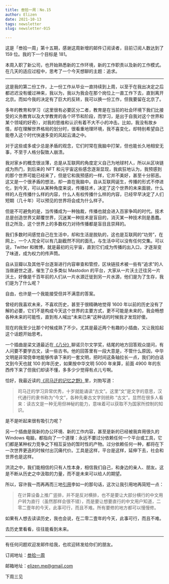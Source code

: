 ```yaml
---
title: 叁拾一周：No.15
author: Elizen
date: 2021-10-13
tags: newsletter
slug: newsletter-015

---
```

这是「叁拾一周」第十五期，感谢这周新增的邮件订阅读者，目前订阅人数达到了 159 位。我的下一个目标是 181。

本周入职了新公司，也开始熟悉新的工作环境，新的工作职责以及新的工作模式。在几天的适应过程中，思考了一个今天想聊的主题：追求。

----

这是我的第二份工作，上一份工作从毕业一直持续到上周，以至于在我出决定之后都迟迟没有缓过神来，我以为，我以为我会在那个岗位上一直工作下去，直到离开北京。而如今我的决定有了巨大的反转，我可以换一份工作，但我要留在北京了。

多年的教育和学习（这里很有必要区分二者，教育是在当前的社会环境下我们比接受的义务教育以及大学教育的各个环节和阶段，而学习，是出于自我对这个世界和某个领域的好奇），对我的思维和认识有着不大不小的冲击。比如，我没有故乡情，却在理解世界格局的划分时，很看重地理环境，我不喜变化，却特别希望自己能卷入这个时代快速多变的风起云涌之中。

对于这些或多或少总是矛盾的观念，它们时常在我脑中打架，但也能长久地相安无事，不至于人格分裂致人崩溃。

我对家乡的概念很淡薄，总是从互联网的角度定义自己为地球村人，所以从区块链成为热门，到后来的 NFT 和元宇宙这些感念逐渐显现，我疯狂地认为，我预感到的那个世界可能已经来了，但是它和我预感的一样，它并不美好，甚至十分邪恶。这又是一个很矛盾的想法，却一直在我脑中。自从互联网诞生，传播的形式不停进化，到今天，可以从某种角度来说，传播技术，决定了这个世界的未来面貌，什么样的人在传播什么样的内容，什么人有权传播什么样的内容，已经早早决定了人们短期（几十年）可以预见的世界将会成为什么样子。

但是不可避免的是，当传播成为一种独裁，传播也就会进入百家争鸣的时代。技术总是创造世界又颠覆世界，沉迷某一种技术是盲目的，消灭某一种技术则是愚蠢。目之所及，这个世界上的多数权力对待传播都是盲目且崇拜的。

我们多数时间感觉自己在生活中，却和生活是脱轨的，这也是互联网的“功劳”，在网上，一个人完全可以有几副截然不同的面孔，与生活中可以没有任何交集。可以说，Twitter 和微博，就是最初的元宇宙，直到它们成为传播的出入口，才逐渐变了味道，成为权力的传声筒。

自从豆瓣以及其他平台逐渐进行内容审查和管控，区块链技术被一些有“追求”的人当做避世之道，催生了众多类似 Mastodon 的平台，大家从一片沃土迁往另一片沃土，好像是千百年前的人们从一片水源迁徙到另一片水源，他们是为了生存，我们是为了什么呢？

自由，也许是一个我能接受但并不满意的答案。

曾经的我喜欢未来，不喜欢历史，甚至于很精确地觉得 1600 年以前的历史没有了解的必要，它们不是构成今天这个世界的主要方式，更不可能是未来的，我会畅想各种未来的可能性，直到有人喊出“未来已来”这种话的时候我才发现好傻。

现在的我至少比那个时候成熟了不少。尤其是最近两个有趣的小插曲，又让我拾起这个话题开始思考。

一个插曲是梁文道最近在[《八分》](https://www.xiaoyuzhoufm.com/episode/616033ca6001cdcd4236acea?s=eyJ1IjogIjVlN2RhNjg0YjNjNWJjYTVmNjQyMWVkYiJ9)聊诺贝尔文学奖，结尾的地方回答观众提问，有人问要不要学古文，读一些古书。他的回答里有一段大意是，不管什么原因，中华文明是非常侥幸地能够传承下来的一套文明，把时间这条轴拉长一点，我们的白话文到今天也就 100 的年历史，如果按中华文明 5000 年来算，前面 4900 年的东西传下来了但我们却读不懂，多多少少觉得有点儿亏啊。

恰好，我最近读的[《司马迁的记忆之野》](https://book.douban.com/subject/35230273/)里，刘勃写道：

> 司马迁的学习异常优秀，十岁就能诵读“古文”。这里“文”是文字的意思，汉代通行的隶书称为“今文”，各种先秦古文字则统称 “古文”。显然在很多人看来：读古文是一种无用但神秘的能力，意味着可以获取不为国家所控制的知识。

是不是听起来很有吸引力呢？

另一个插曲是我新的办公环境、新的工作内容，甚至是新的已经被我弃用很久的 Windows 电脑，都指向了一个道理：永远不要过分依赖任何一个平台或工具，它们都是某种权力竞争之下相互妥协的暂时性的产物。过分依赖任何一种，都将在下一次世界更迭的时候付出沉痛代价。工具是这样，平台是这样，延伸下去，社会和世界也是这样。

洪流之中，我们能相信的只有人性本身，相信我们自己，和身边的亲人、朋友。这是不断从历史之中汲取的力量，而不是未来可以给人的期望。

所以，容许我一而再再而三地[引用](https://elizen.me/newsletter/2021/09/newsletter-012/)李如一的那句话，这次让我引用地再简短一点：

> 在计算设备上推广竖排，并不是反对横排，也不是要让大部分横行的中文用户转为直行（虽然那样会很不错），而是要让想要直行的中文用户知道，二零二壹年的今天，此事可行，而且不难。所有要修的地方都可以慢慢修。

如果有人想去读读历史，我也会说，在二零二壹年的今天，此事可行，而且不难。

去历史里看看，往往能看到未来。

----

有任何问题欢迎发邮件给我，也欢迎转发给你们的朋友。

订阅地址：[叁拾一周](https://www.getrevue.co/profile/Elizen)

邮箱地址：[elizen.me@gmail.com](mailto:elizen.me@gmail.com)

下周三见 
